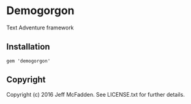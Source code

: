 # Demogorgon

Text Adventure framework

## Installation

    gem 'demogorgon'
    

## Copyright

Copyright (c) 2016 Jeff McFadden.
See LICENSE.txt for further details.
